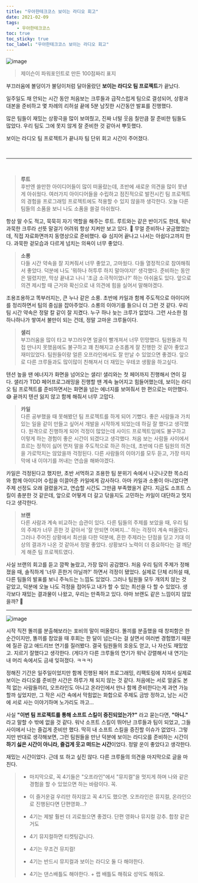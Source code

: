 ```yaml
---
title: "우아한테크코스 보이는 라디오 회고"
date: 2021-02-09
tags:
    - 우아한테크코스
toc: true
toc_sticky: true
toc_label: "우아한테크코스 보이는 라디오 회고"
---
```


![image](https://user-images.githubusercontent.com/37354145/107343295-89bf7800-6b04-11eb-80b5-ce6f39030ae9.png)

> 제이슨이 파워포인트로 만든 100점짜리 표지

부끄러움에 볼덩이가 불덩이처럼 달아올랐던 **보이는 라디오 팀 프로젝트**가 끝났다.  
  
일주일도 채 안되는 시간 동안 처음보는 크루들과 급작스럽게 팀으로 결성되어, 
상황과 대본을 준비하고 몇 차례의 리허설 끝에 5분 남짓한 시간동안 발표를 진행했다.  
   
많은 팀들이 재밌는 상황극을 많이 보여줬고, 진짜 너털 웃음 칠만큼 잘 준비한 팀들도 많았다. 
우리 팀도 그에 못지 않게 잘 준비한 것 같아서 뿌듯했다.  
  
보이는 라디오 팀 프로젝트가 끝나자 팀 단위 회고 시간이 주어졌다.

<br>

---

<br>

> **루트**  
> 후반엔 쓸만한 아이디어들이 많이 떠올랐는데, 초반에 새로운 의견을 많이 못낸게 아쉬웠다. 
> 여러가지 아이디어들을 수립하고 점진적으로 발전시킨 팀 프로젝트의 경험을 프로그래밍 프로젝트에도 
> 적용할 수 있지 않을까 생각한다. 오늘 다른 팀들의 소품을 보니 나도 소품을 쓸걸 아쉬웠다.

항상 말 수도 적고, 묵묵히 자기 역할을 해주는 루트. 루트와는 같은 반이기도 한데, 
워낙 과묵한 크루라 선뜻 말걸기 어려워 항상 지켜만 보고 있다. 👀 무얼 준비하나 궁금했었는데, 
직접 자료화면까지 동영상으로 준비했다. 😆 심지어 끝나고 나서는 아쉽다고까지 한다. 
과묵한 겉모습과 다르게 넘치는 의욕이 너무 좋았다.

> **소롱**  
> 다들 시간 약속을 잘 지켜줘서 너무 좋았고, 고마웠다. 
> 다들 열정적으로 참여해줘서 좋았다. 덕분에 나도 '뭐하나 허투루 하지 말아야지!' 생각했다. 
> 준비하는 동안은 떨렸지만, 막상 끝내고 나니 '조금 소극적이었나?' 하는 아쉬움도 있다. 
> 앞으로 의견 제시할 때 근거와 확신으로 내 의견에 힘을 실어서 말해야겠다. 

조용조용하고 똑부러지는, 큰 누나 같은 소룽. 초반에 카일과 함께 주도적으로 아이디어를 정리하면서 팀의 중심을 잡아주었다. 
소롱의 이야기를 들으니 더 그런 것 같다. 우리 팀 시간 약속은 정말 칼 같이 잘 지켰다. 누구 하나 늦는 크루가 없었다. 
그런 사소한 점 하나하나가 쌓여서 불만이 되는 건데, 정말 고마운 크루들이다.

> **샐리**  
> 부끄러움을 많이 타고 부끄러우면 얼굴이 빨개져서 너무 민망했다. 
> 팀원들과 직접 만나지 못했음에도 불구하고 꽤 친해지고 순조롭게 잘 진행한 것 같아 좋았고 재미있었다. 
> 팀원들이랑 얼른 오프라인에서도 잘 만날 수 있었으면 좋겠다. 
> 앞으로 다른 크루들과도 많이많이 친해져서 더 재밌는 우테코 생활을 하고싶다.

텐션 높을 땐 에너지가 화면을 넘어오는 샐리! 샐리와는 첫 페어까지 진행해서 연이 길다. 샐리가 
TDD 페어프로그래밍을 진행할 땐 계속 늘어지고 힘들어했는데, 보이는 라디오 팀 프로젝트를 준비하면서는 
화면을 넘는 에너지를 보여줘서 한 편으로는 미안했다. 😅 끝까지 텐션 잃지 않고 함께 해줘서 너무 고맙다.

> **카일**  
> 다른 공부했을 때 못해봤던 팀 프로젝트를 하게 되어 기뻤다. 
> 좋은 사람들과 가치있는 일을 같이 만들고 싶어서 개발을 시작하게 되었는데 하길 잘 했다고 생각했다. 
> 원격으로 진행하게 되어 걱정이 많았는데 사이드 프로젝트임에도 불구하고 이렇게 하는 경험이 좋은 시간이 되겠다고 생각했다.
> 처음 보는 사람들 사이에서 흐르는 정적이 싫어 먼저 말을 주도적으로 하곤 하는데,
> 초반에 다른 팀원의 의견을 가로막지는 않았을까 걱정된다.
> 다른 사람들의 이야기를 모두 듣고, 가장 마지막에 내 이야기를 꺼내는 연습을 해봐야겠다.

카일은 걱정된다고 했지만, 초반 서먹하고 조용한 팀 분위기 속에서 나긋나긋한 목소리와 함께 
아이디어 수립을 이끌어준 카일에게 감사하다. 아마 카일과 소롱이 아니었다면 
주제 선정도 오래 걸렸을거고, 연습할 시간도 그만큼 부족했을거 같다. 
지금도 소프트 스킬이 충분한 것 같은데, 앞으로 어떻게 더 갈고 닦을지도 고민하는 카일이 대단하고 멋지다고 생각한다.

> **브랜**  
> 다른 사람과 계속 비교하는 습관이 있다. 다른 팀들의 주제를 보았을 때, 우리 팀의 주제가 너무 흔한 것 같아서 
> '잘 안되면 어쩌지...' 하는 걱정이 계속 떠올랐다. 그러나 주어진 상황에서 최선을 다한 덕분에, 
> 흔한 주제라는 단점을 딛고 기대 이상의 결과가 나온 것 같아서 정말 좋았다. 
> 상황보다 노력이 더 중요하다는 걸 깨닫게 해준 팀 프로젝트였다.

사실 브랜의 회고를 듣고 깜짝 놀랐고, 가장 많이 공감했다. 
처음 우리 팀의 주제가 정해졌을 때, 솔직하게 '너무 흔한거 아닐까?' 하면서 걱정이 됐었다. 
실제로 단체 리허설 때, 다른 팀들의 발표를 보니 주늑드는 느낌도 있었다. 
그러나 팀원들 모두 개의치 않는 것 같았고, 덕분에 오늘 나도 걱정을 접어두고 내가 할 수 있는 최선을 다 할 수 있었다. 
생각보다 재밌는 결과물이 나왔고, 우리는 만족하고 있다. 아마 브랜도 같은 느낌이지 않았을까? 🤔

---

![image](https://woowabros.github.io/img/2020-04-10/pobi.png)

시작 직전 똘끼를 분출해보라는 포비의 말이 떠올랐다. 
똘끼를 분출했을 때 창피함은 한 순간이지만, 똘끼를 참았을 때 후회는 한 달이 넘는다는 걸 
살면서 여러번 경험했기 때문에 질끈 감고 애드리브 연기를 질러봤다. 
결국 팀원들의 호응도 얻고, 나 자신도 재밌었고. 지르기 잘했다고 생각한다. 
(게다가 다른 크루들의 연기가 워낙 강렬해서 내 연기는 내 머리 속에서도 금새 잊혀졌다. ㅋㅋㅋ)  
  
정해진 기간은 일주일이었지만 함께 진행된 페어 프로그래밍, 리팩토링에 치여서 
실제로 보이는 라디오를 준비한 시간은 하루가 채 되지 않는 것 같다. 
처음에는 서로 얼굴도 본 적 없는 사람들끼리, 오프라인도 아니고 온라인에서 만나 함께 준비한다는게 
과연 가능할까 싶었지만, 그 작은 시간 속에서 막힘없는 화합으로 주제도 금방 정하고, 
남는 시간에 서로 사는 이야기하며 노가리도 까고...  
  
사실 **"이번 팀 프로젝트를 통해 소프트 스킬이 증진되었는가?"** 라고 묻는다면, **"아니."** 라고 
말할 수 밖에 없을 것 같다. 워낙 소프트 스킬이 뛰어난 크루들과 팀이 되었고, 그들 사이에서 나는 즐겁게 준비만 했다. 
딱히 내 소프트 스킬을 증진할 이슈가 없었다. 그렇지만 반대로 생각해보면, 그런 팀원들을 만난 덕분에 
보이는 라디오를 준비하는 시간이 **하기 싫은 시간이 아니라, 즐겁게 웃고 떠드는 시간**이었다. 
정말 운이 좋았다고 생각한다. 
  
재밌는 시간이었다. 근데 또 하고 싶진 않다. 다른 크루들의 의견을 마지막으로 글을 마친다.

> - 마지막으로, 꼭 4기들은 "오프라인"에서 "뮤지컬"을 멋지게 하며 나와 같은 경험을 할 수 있었으면 하는 바람이다. 꼭.
> 
> - 이 즐거운걸 우리만 하지않고 꼭 4기도 했으면. 오프라인은 뮤지컬, 온라인으로 진행된다면 단편영화…?
> 
> - 4기는 제발 훨씬 더 괴로웠으면 좋겠다. 단편 영화나 뮤지컬 강추. 합창 같은거도
> 
> - 4기 뮤지컬하면 티켓팅갑니다.
> 
> - 4기는 무조건 뮤지컬!
> - 4기는 반드시 뮤지컬과 보이는 라디오 둘 다 해야한다.
> - 4기는 댄스배틀도 해야한다. + 랩 배틀도 해줘요 성악도 해줘요. 
